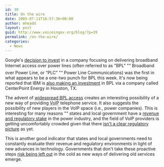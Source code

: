 ```yaml
---
id: 39
title: On the wire
date: 2005-07-11T16:57:36+00:00
author: mheadd
layout: post
guid: http://www.voiceingov.org/blog/?p=39
permalink: /on-the-wire/
categories:
  - News
---
```

Google's [decision to invest](http://www.internetnews.com/bus-news/article.php/3518341) in a company focusing on delivering broadband Internet access over power lines (often referred to as "BPL" "“ Broadband over Power Line, or &#8220;PLC&#8221; "“ Power Line Communications) was the first in what appears to be a one-two punch for BPL this week. It's now being reported that IBM is [also making an investment](http://news.com.com/IBM+partners+to+offer+broadband+from+a+wall+plug/2100-1034_3-5782194.html?tag=nefd.top) in BPL via a company called CenterPoint Energy in Houston, TX.

The advent of [widespread BPL access](http://www.upaplc.org/) creates an interesting possibility of a new way of providing <acronym title="Voice over Internet Protocol">VoIP</acronym> telephone service. It also suggests the possibility of new players in the VoIP space (i.e., power companies). This is interesting for many reasons "“ states and local government have a [revenue and regulatory stake](http://www.ncsl.org/programs/energy/EleIndReg.htm) in the power industry, and the field of VoIP providers is getting uncomfortably crowded given that there [isn't a clear regulatory picture](http://www.pcworld.com/news/article/0,aid,118193,00.asp) as yet.

This is another good indicator that states and local governments need to constantly evaluate their revenue and regulatory environments in light of new advances in technology. Governments that don't take these proactive steps [risk being left out](http://governing.com/articles/4voip.htm) in the cold as new ways of delivering old services emerge.